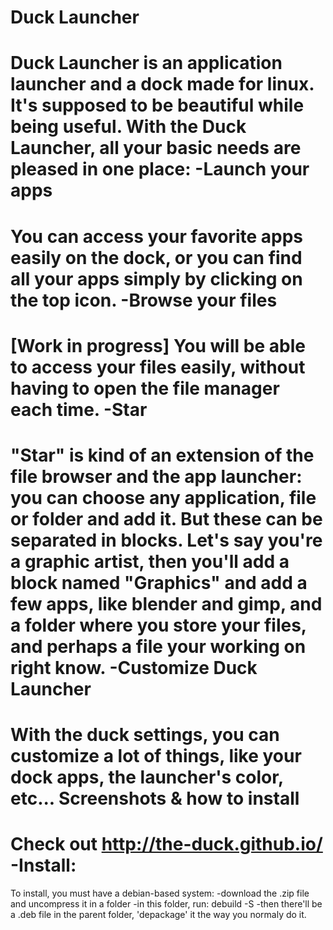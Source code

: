 Duck Launcher
========

Duck Launcher is an application launcher and a dock made for linux. 
It's supposed to be beautiful while being useful. With the Duck Launcher, all your basic needs are pleased in one place:
  -Launch your apps
========
  You can access your favorite apps easily on the dock, or you can find all your apps simply by clicking on the top icon.
  -Browse your files
========
  [Work in progress]
  You will be able to access your files easily, without having to open the file manager each time.
 -Star
======
  "Star" is kind of an extension of the file browser and the app launcher: you can choose any application, file or folder   and add it. But these can be separated in blocks. Let's say you're a graphic artist, then you'll add a block named       "Graphics" and add a few apps, like blender and gimp, and a folder where you store your files, and perhaps a file your     working on right know.
  -Customize Duck Launcher
========
  With the duck settings, you can customize a lot of things, like your dock apps, the launcher's color, etc...
Screenshots & how to install
========
 Check out http://the-duck.github.io/
 -Install:
========
  To install, you must have a debian-based system:
    -download the .zip file and uncompress it in a folder
    -in this folder, run:
      debuild -S
    -then there'll be a .deb file in the parent folder, 'depackage' it the way you normaly do it.
  
